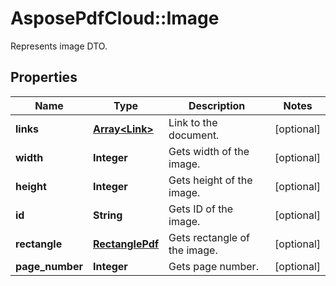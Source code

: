 # AsposePdfCloud::Image
Represents image DTO.

## Properties
Name | Type | Description | Notes
------------ | ------------- | ------------- | -------------
**links** | [**Array&lt;Link&gt;**](Link.md) | Link to the document. | [optional] 
**width** | **Integer** | Gets width of the image. | [optional] 
**height** | **Integer** | Gets height of the image. | [optional] 
**id** | **String** | Gets ID of the image. | [optional] 
**rectangle** | [**RectanglePdf**](RectanglePdf.md) | Gets rectangle of the image. | [optional] 
**page_number** | **Integer** | Gets page number. | [optional] 


